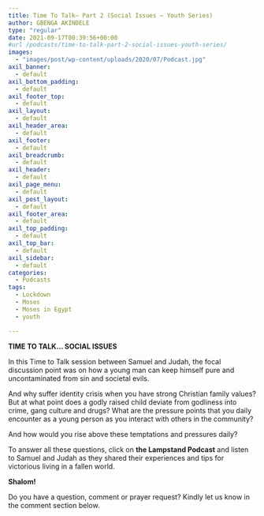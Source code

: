 ```yaml
---
title: Time To Talk– Part 2 (Social Issues – Youth Series)
author: GBENGA AKINDELE
type: "regular"
date: 2021-09-17T00:39:56+00:00
#url /podcasts/time-to-talk-part-2-social-issues-youth-series/
images: 
  - "images/post/wp-content/uploads/2020/07/Podcast.jpg"
axil_banner:
  - default
axil_bottom_padding:
  - default
axil_footer_top:
  - default
axil_layout:
  - default
axil_header_area:
  - default
axil_footer:
  - default
axil_breadcrumb:
  - default
axil_header:
  - default
axil_page_menu:
  - default
axil_post_layout:
  - default
axil_footer_area:
  - default
axil_top_padding:
  - default
axil_top_bar:
  - default
axil_sidebar:
  - default
categories:
  - Podcasts
tags:
  - Lockdown
  - Moses
  - Moses in Egypt
  - youth

---
```

**TIME TO TALK… SOCIAL ISSUES**

In this Time to Talk session between Samuel and Judah, the focal discussion point was on how a young man can keep himself pure and uncontaminated from sin and societal evils.

And why suffer identity crisis when you have strong Christian family values? But at what point does a godly raised child deviate from godliness into crime, gang culture and drugs? What are the pressure points that you daily encounter as a young person as you interact with others in the community?

And how would you rise above these temptations and pressures daily?

To answer all these questions, click on **the Lampstand Podcast** and listen to Samuel and Judah as they shared their experiences and tips for victorious living in a fallen world.

**Shalom!**



Do you have a question, comment or prayer request? Kindly let us know in the comment section below.